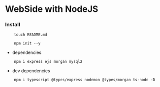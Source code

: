 # WebSide with NodeJS

### Install
```shell
    touch README.md
```

```shell
    npm init --y
```

- dependencies
```shell
    npm i express ejs morgan mysql2
```

- dev dependencies
```shell
    npm i typescript @types/express nodemon @types/morgan ts-node -D
```
